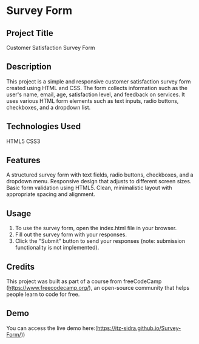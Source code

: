 # Survey Form

## Project Title
Customer Satisfaction Survey Form

## Description 
This project is a simple and responsive customer satisfaction survey form created using HTML and CSS. The form collects information such as the user's name, email, age, satisfaction level, and feedback on services. It uses various HTML form elements such as text inputs, radio buttons, checkboxes, and a dropdown list.

## Technologies Used
HTML5
CSS3

## Features
A structured survey form with text fields, radio buttons, checkboxes, and a dropdown menu.
Responsive design that adjusts to different screen sizes.
Basic form validation using HTML5.
Clean, minimalistic layout with appropriate spacing and alignment.

## Usage
1. To use the survey form, open the index.html file in your browser.
2. Fill out the survey form with your responses.
3. Click the "Submit" button to send your responses (note: submission functionality is not implemented).

## Credits
This project was built as part of a course from freeCodeCamp (https://www.freecodecamp.org/), an open-source community that helps people learn to code for free.

## Demo
You can access the live demo here:(https://itz-sidra.github.io/Survey-Form/))
